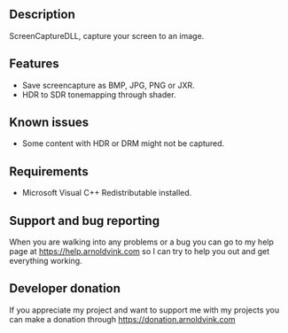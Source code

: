 ## Description
ScreenCaptureDLL, capture your screen to an image.

## Features
- Save screencapture as BMP, JPG, PNG or JXR.
- HDR to SDR tonemapping through shader.

## Known issues
- Some content with HDR or DRM might not be captured.

## Requirements
- Microsoft Visual C++ Redistributable installed.

## Support and bug reporting
When you are walking into any problems or a bug you can go to my help page at https://help.arnoldvink.com so I can try to help you out and get everything working.

## Developer donation
If you appreciate my project and want to support me with my projects you can make a donation through https://donation.arnoldvink.com